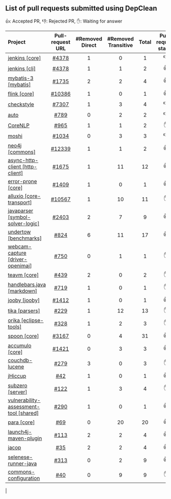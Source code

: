 ## List of pull requests submitted using DepClean 

:+1:: Accepted PR, :-1:: Rejected PR, :hand:: Waiting for answer

| Project   |   Pull-request URL    | #Removed Direct | #Removed Transitive | Total | Pull-request status |
|:----------|:-------------:| :-------------:| :-------------:| :-------------:|  :-------------:|
| [jenkins [core]](https://github.com/jenkinsci/jenkins) | [#4378](https://github.com/jenkinsci/jenkins/pull/4378) | 1 | 0 | 1 | :-1: |
| [jenkins [cli]](https://github.com/jenkinsci/jenkins) | [#4378](https://github.com/jenkinsci/jenkins/pull/4378) | 1 | 1 | 2 | :+1: |
| [mybatis-3 [mybatis]](https://github.com/mybatis/mybatis-3) | [#1735](https://github.com/mybatis/mybatis-3/pull/1735) | 2 | 2 | 4 | :+1: |
| [flink [core]](https://github.com/apache/flink) | [#10386](https://github.com/apache/flink/pull/10386) | 1 | 0 | 1 | :+1: |
| [checkstyle](https://github.com/checkstyle/checkstyle) | [#7307](https://github.com/checkstyle/checkstyle/issues/7307) | 1 | 3 | 4 | :-1: |
| [auto](https://github.com/google) | [#789](https://github.com/google/auto/pull/789) | 0 | 2 | 2 | :-1: |
| [CoreNLP](https://github.com/stanfordnlp/CoreNLP) | [#965](https://github.com/stanfordnlp/CoreNLP/pull/965) | 1 | 1 | 2 | :hand: |
| [moshi](https://github.com/square/moshi) | [#1034](https://github.com/square/moshi/pull/1034) | 0 | 3 | 3 | :-1: |
| [neo4j [commons]](https://github.com/neo4j/neo4j) | [#12339](https://github.com/neo4j/neo4j/pull/12339) | 1 | 1 | 2 | :+1: |
| [async-http-client [http-client]](https://github.com/AsyncHttpClient/async-http-client) | [#1675](https://github.com/AsyncHttpClient/async-http-client/pull/1675) | 1 | 11 | 12 | :+1: |
| [error-prone [core]](https://github.com/google/error-prone) | [#1409](https://github.com/google/error-prone/pull/1409) | 1 | 0 | 1 | :+1: |
| [alluxio [core-transport]](https://github.com/Alluxio/alluxio) | [#10567](https://github.com/Alluxio/alluxio/pull/10567) | 1 | 10 | 11 | :hand: |
| [javaparser [symbol-solver-logic]](https://github.com/javaparser/javaparser) | [#2403](https://github.com/javaparser/javaparser/pull/2403) | 2 | 7 | 9 | :+1: |
| [undertow [benchmarks]](https://github.com/undertow-io/undertow) | [#824](https://github.com/undertow-io/undertow/pull/824)  | 6 | 11 | 17 | :+1:  |
| [webcam-capture [driver-openimaj]](https://github.com/sarxos/webcam-capture) | [#750](https://github.com/sarxos/webcam-capture/pull/750) | 0 | 1 | 1 | :hand: |
| [teavm [core]](https://github.com/konsoletyper/teavm) | [#439](https://github.com/konsoletyper/teavm/pull/439) | 2 | 0 | 2 | :hand: |
| [handlebars.java [markdown]](https://github.com/jknack/handlebars.java) | [#719](https://github.com/jknack/handlebars.java/pull/719) | 1 | 0 | 1 | :hand: |
| [jooby [jooby]](https://github.com/jooby-project/jooby) | [#1412](https://github.com/jooby-project/jooby/pull/1412) | 1 | 0 | 1 | :+1: |
| [tika [parsers]](https://github.com/apache/tika) | [#229](https://github.com/apache/tika/pull/299) | 1 | 12 | 13 | :hand: |
| [orika [eclipse-tools]](https://github.com/orika-mapper/orika) | [#328](https://github.com/orika-mapper/orika/pull/328) | 1 | 2 | 3 | :hand: |
| [spoon [core]](https://github.com/INRIA/spoon)| [#3167](https://github.com/INRIA/spoon/pull/3167) | 0 | 4 | 31 | :+1: |
| [accumulo [core]](https://github.com/apache/accumulo) | [#1421](https://github.com/apache/accumulo/pull/1421) | 0 | 3 | 3 | :+1: |
| [couchdb-lucene](https://github.com/rnewson/couchdb-lucene) | [#279](https://github.com/rnewson/couchdb-lucene/pull/279) | 3 | 0 | 3 | :hand: |
| [jHiccup](https://github.com/giltene/jHiccup) | [#42](https://github.com/giltene/jHiccup/pull/42) | 1 | 0 | 1 | :+1: |
| [subzero [server]](https://github.com/square/subzero) | [#122](https://github.com/square/subzero/pull/122) | 1 | 3 | 4 | :hand: |
| [vulnerability-assessment-tool [shared]](https://github.com/SAP/vulnerability-assessment-tool) | [#290](https://github.com/SAP/vulnerability-assessment-tool/pull/290) | 1 | 0 | 1 | :+1: |
| [para [core]](https://github.com/Erudika/para/pull) | [#69](https://github.com/Erudika/para/pull/69) | 0 | 20 | 20 | :+1: |
| [launch4j-maven-plugin](https://github.com/lukaszlenart/) | [#113](https://github.com/lukaszlenart/launch4j-maven-plugin/pull/113) | 2 | 2 | 4 | :+1:  |
| [jacop](https://github.com/radsz/jacop) | [#35](https://github.com/radsz/jacop/pull/35) | 2 | 2 | 4 | :+1: |
| [selenese-runner-java](https://github.com/vmi/selenese-runner-java) | [#313](https://github.com/vmi/selenese-runner-java/pull/313) | 0 | 2 | 9 | :+1:  |
| [commons-configuration](https://github.com/apache/commons-configuration) | [#40](https://github.com/apache/commons-configuration/pull/40) | 0| 9 | 9 | :hand: |
| 



























